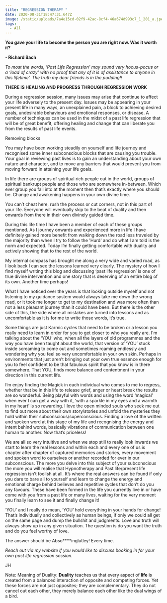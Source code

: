 ```yaml
---
title: "REGRESSION THERAPY "
date: 2020-08-31T18:47:31.647Z
image: /static/uploads/7a4e15cd-02f9-42ac-8cf4-46a674d993c7_1_201_a.jpeg
tags:
  - All
---
```

**You gave your life to become the person you are right now. Was it worth it?**

**\- Richard Bach**

*To most the words, ‘Past Life Regression’ may sound very hocus-pocus or a ‘load of crazy’ with no proof that any of it is of assistance to anyone in this lifetime’. The truth my dear friends is in the pudding!!*

**THERE IS HEALING AND PROGRESS THROUGH REGRESSION WORK**

During a regression session, many issues may arise that continue to affect your life adversely to the present day. Issues may be appearing in your present life in many ways, an unexplained pain, a block to achieving desired goals, undesirable behaviours and emotional responses, or disease. A number of techniques can be used in the midst of a past life regression that will be of great benefit, offering healing and change that can liberate you from the results of past life events.

Removing blocks

You may have been working steadily on yourself and life journey and recognised some inner subconscious blocks that are causing you trouble. Your goal in reviewing past lives is to gain an understanding about your own nature and character, and to move any barriers that would prevent you from moving forward in attaining your life goals.

In life there are groups of spiritual rich people out in the world, groups of spiritual bankrupt people and those who are somewhere in-between. Which ever group you fall into at the moment then that’s exactly where you should be. Change and awakening happens in your own divine time.

You can’t cheat here, rush the process or cut corners, not in this part of your life. Everyone will eventually skip to the beat of duality and then onwards from there in their own divinely guided time.

During this life time I have been a member of each of these groups mentioned. As I journey onwards and experienced more in life I have definitely gained more benefit from walking down the road less traveled by the majority than when I try to follow the 'Hurd' and do what I am told is the norm and expected. Today I’m finally getting comfortable with duality and actively showing that to the rest of the world.

My internal compass has brought me along a very wide and varied road, as I look back I can see the lessons learned very clearly. The mystery of how I find myself writing this blog and discussing ‘past life regression’ is one of true divine intervention and one story that is deserving of an entire blog of its own. Another time perhaps!

What I have noticed over the years is that looking outside myself and not listening to my guidance system would always take me down the wrong road, or it took me longer to get to my destination and was more often than not a less pleasant journey than it could have been. But there is the other side of this, the side where all mistakes are turned into lessons and as uncomfortable as it is for me to write those words, it’s true.

Some things are just Karmic cycles that need to be broken or a lesson you really need to learn in order for you to get closer to who you really are. I'm talking about the ‘YOU’ who, when all the layers of old programmes and the way you have been taught about the world, that version of ‘YOU’ stuck inside screaming to come out and sometimes roaming endlessly and wondering why you feel so very uncomfortable in your own skin. Perhaps in environments that just aren’t bringing out your own true essence enough for you to feel confident to be that fabulous spirit that you know is in there somewhere. That YOU, finds more balance and contentment in your direction in this current life.

I’m enjoy finding the Magick in each individual who comes to me to regress, whether that be in this life to release grief, anger or heart break the results are so wonderful. Being playful with words and using the word ‘magical’ when ever I can get a way with it, ‘with a sparkle in my eyes and a warmth in my heart’ is so rewarding. I love the open minded souls who seek me out to find out more about their own story/stories and unfold the mysteries they hold within their subconscious/superconscious. Finding a love of the written and spoken word at this stage of my life and recognising the energy and intent behind words, basically vibrations of communication between one human to another. Now that’s priceless!

We are all so very intuitive and when we stop still to really look inwards we start to learn the real lessons and within each and every one of us is chapter after chapter of captured memories and stories, every movement and spoken word to ourselves or another recorded for ever in our subconscious. The more you delve into this subject of your subconscious the more you will realise that Hypnotherapy and Past life/present life regression isn’t foolish at all. It’s where the real answers can be found if only you dare to bare all to yourself and learn to change the energy and emotional charge behind believes and repetitive cycles that don’t do you any favours. These have been formed in the life you currently live in or have come with you from a past life or many lives, waiting for the very moment you finally learn to see it and finally change it!

‘YOU’ and I really do mean, ‘YOU’ hold everything in your hands for change! That’s individually and collectively as human beings, if only we could all get on the same page and dump the bullshit and judgments. Love and truth will always show up in any given situation. The question is do you want the truth and do you feel worthy of love.

The answer should be Abso\*\*\*\*inglutley! Every time.

*Reach out via my website if you would like to discuss booking in for your own past life regression session.*

JH

Note: Meaning of Duality: **Duality** teaches us that every aspect of **life** is created from a balanced interaction of opposite and competing forces. Yet these forces are not just opposites; they are complementary. They do not cancel out each other, they merely balance each other like the dual wings of a bird.